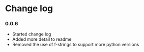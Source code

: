 # Change log

### 0.0.6
- Started change log
- Added more detail to readme
- Removed the use of f-strings to support more python versions
